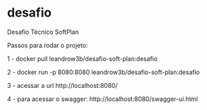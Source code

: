 # desafio
Desafio Técnico SoftPlan


Passos para rodar o projeto:

1 - docker pull leandrow3b/desafio-soft-plan:desafio

2 - docker run -p 8080:8080 leandrow3b/desafio-soft-plan:desafio

3 - acessar a url http://localhost:8080/

4 - para acessar o swagger: http://localhost:8080/swagger-ui.html
